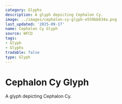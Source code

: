 ```yaml
---
category: Glyphs
description: A glyph depicting Cephalon Cy.
image: ../images/cephalon-cy-glyph-e559bb034a.png
last_updated: '2025-09-17'
name: Cephalon Cy Glyph
source: WFCD
tags:
- Glyph
- Glyphs
tradable: false
type: Glyph
---
```


# Cephalon Cy Glyph

A glyph depicting Cephalon Cy.

